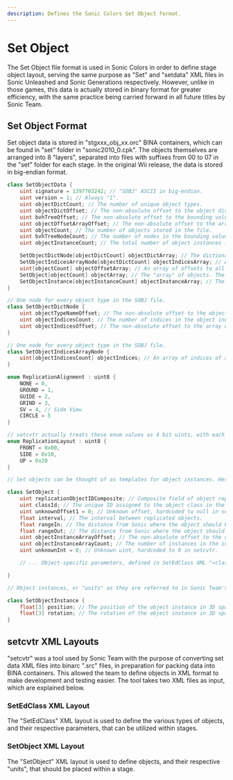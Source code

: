 ```yaml
---
description: Defines the Sonic Colors Set Object format.
---
```


# Set Object

The Set Object file format is used in Sonic Colors in order to define stage object layout, serving the same purpose as "Set" and "setdata" XML files in Sonic Unleashed and Sonic Generations respectively. However, unlike in those games, this data is actually stored in binary format for greater efficiency, with the same practice being carried forward in all future titles by Sonic Team.

## Set Object Format

Set object data is stored in "stgxxx_obj_xx.orc" BINA containers, which can be found in "set" folder in "sonic2010_0.cpk". The objects themselves are arranged into 8 "layers", separated into files with suffixes from 00 to 07 in the "set" folder for each stage. In the original Wii release, the data is stored in big-endian format.

```csharp
class SetObjectData {
    uint signature = 1397703242; // "SOBJ" ASCII in big-endian.
    uint version = 1; // Always "1".
    uint objectDictCount; // The number of unique object types.
    uint objectDictOffset; // The non-absolute offset to the object dictionary array.
    uint bvhTreeOffset; // The non-absolute offset to the bounding volume hierarchy tree. This is unused in Colors.
    uint objectOffsetArrayOffset; // The non-absolute offset to the array of offsets to all the objects stored in the file.
    uint objectCount; // The number of objects stored in the file.
    uint bvhTreeNodeCount; // The number of nodes in the bounding volume hierarchy tree.
    uint objectInstanceCount; // The total number of object instances in the object instance array.

    SetObjectDictNode[objectDictCount] objectDictArray; // The dictionary of object types;
    SetObjectIndicesArrayNode[objectDictCount] objectIndicesArray; // An array of nodes, that each store indices to objects in the object array, grouped by object type.
    uint[objectCount] objectOffsetArray; // An array of offsets to all of the objects stored in the file, indexed into by SetObjectIndicesArrayNode entries.
    SetObject[objectCount] objectArray; // The "array" of objects. The term "array" is used loosely here as the objects are not fixed size, due to the custom parameters that can be defined for them.
    SetObjectInstance[objectInstanceCount] objectInstanceArray; // The array of object instances.
}

// One node for every object type in the SOBJ file.
class SetObjectDictNode {
    uint objectTypeNameOffset; // The non-absolute offset to the object type name in the BINA string table.
    uint objectIndicesCount; // The number of indices in the object indices array that are of the corresponding type.
    uint objectIndicesOffset; // The non-absolute offset to the array of object indices for the corresponding type.
}

// One node for every object type in the SOBJ file.
class SetObjectIndicesArrayNode {
    uint[objectIndicesCount] objectIndices; // An array of indices of all the objects of the corresponding type in the object indices array.
}

enum ReplicationAlignment : uint8 {
    NONE = 0,
    GROUND = 1,
    GUIDE = 2,
    GRIND = 3,
    SV = 4, // Side View
    CIRCLE = 5
}

// setcvtr actually treats these enum values as 4 bit uints, with each padded out with a second 4 bit uint to the length of a uint8. For clarity this is documented as a uint8.
enum ReplicationLayout : uint8 {
    FRONT = 0x00,
    SIDE = 0x10,
    UP = 0x20
}

// Set objects can be thought of as templates for object instances. Here common parameters can be defined for later use by multiple instances of the same object.

class SetObject {
    uint replicationObjectIDComposite; // Composite field of object replication parameters (ReplicationAlignment + ReplicationLayout) and the object ID (uint16), stored as a single uint.
    uint classId; // The unique ID assigned to the object class in the SetEdClass XML file.
    uint unknownOffset1 = 0; // Unknown offset, hardcoded to null in setcvtr. Likely intended to be an offset to a node in the unused bvh tree.
    float interval; // The interval between replicated objects.
    float rangeIn; // The distance from Sonic where the object should become visible.
    float rangeOut; // The distance from Sonic where the object should disappear.
    uint objectInstanceArrayOffset; // The non-absolute offset to the object instance array.
    uint objectInstanceArrayCount; // The number of instances in the instance array.
    uint unknownInt = 0; // Unknown uint, hardcoded to 0 in setcvtr.

    // ... Object-specific parameters, defined in SetEdClass XML "<class>" entries.

}

// Object instances, or "units" as they are referred to in Sonic Team's "setcvtr" development tool, are instances of SetObject templates that are described above. By using this system of separating object units from objects themselves, muliple objects can be defined in a level with the same parameters, with minimal repitition.

class SetObjectInstance {
    float[3] position; // The position of the object instance in 3D space.
    float[3] rotation; // The rotation of the object instance in 3D space.
}
```

## setcvtr XML Layouts

"setcvtr" was a tool used by Sonic Team with the purpose of converting set data XML files into binarc ".src" files, in preparation for packing data into BINA containers. This allowed the team to define objects in XML format to make development and testing easier. The tool takes two XML files as input, which are explained below.

### SetEdClass XML Layout

The "SetEdClass" XML layout is used to define the various types of objects, and their respective parameters, that can be utilized within stages.

### SetObject XML Layout

The "SetObject" XML layout is used to define objects, and their respective "units", that should be placed within a stage.